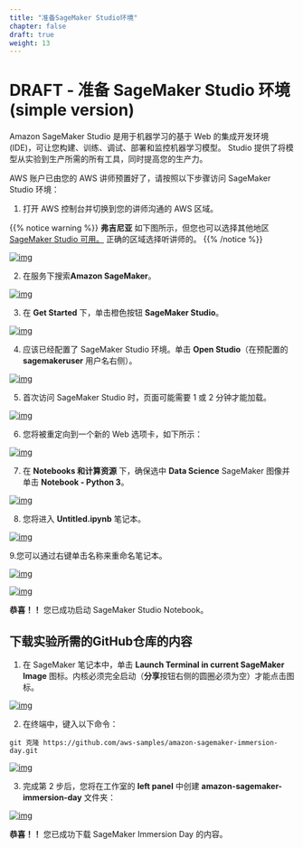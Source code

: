 ```yaml
---
title: "准备SageMaker Studio环境"
chapter: false
draft: true
weight: 13
---
```




# DRAFT - 准备 SageMaker Studio 环境 (simple version)



Amazon SageMaker Studio 是用于机器学习的基于 Web 的集成开发环境 (IDE)，可让您构建、训练、调试、部署和监控机器学习模型。 Studio 提供了将模型从实验到生产所需的所有工具，同时提高您的生产力。



 AWS 账户已由您的 AWS 讲师预置好了，请按照以下步骤访问 SageMaker Studio 环境：

1. 打开 AWS 控制台并切换到您的讲师沟通的 AWS 区域。

{{% notice warning %}}
**弗吉尼亚** 如下图所示，但您也可以选择其他地区 [SageMaker Studio 可用。](https://docs.aws.amazon.com/sagemaker/latest/dg/studio.html) 正确的区域选择听讲师的。
{{% /notice %}}



[![img](https://sagemaker-immersionday.workshop.aws/prerequisites/media/image22.png)](https://sagemaker-immersionday.workshop.aws/prerequisites/media/image22.png)

2. 在服务下搜索**Amazon SageMaker**。

[![img](https://sagemaker-immersionday.workshop.aws/prerequisites/media/image23.png)](https://sagemaker-immersionday.workshop.aws/prerequisites/media/image23.png)

3. 在 **Get Started** 下，单击橙色按钮 **SageMaker Studio**。

[![img](https://sagemaker-immersionday.workshop.aws/prerequisites/media/image41.png)](https://sagemaker-immersionday.workshop.aws/prerequisites/media/image41.png)

4. 应该已经配置了 SageMaker Studio 环境。单击 **Open Studio**（在预配置的 **sagemakeruser** 用户名右侧）。

[![img](https://sagemaker-immersionday.workshop.aws/prerequisites/media/image42.png)](https://sagemaker-immersionday.workshop.aws/prerequisites/media/image42.png)

5. 首次访问 SageMaker Studio 时，页面可能需要 1 或 2 分钟才能加载。

[![img](https://sagemaker-immersionday.workshop.aws/prerequisites/media/image30.png)](https://sagemaker-immersionday.workshop.aws/prerequisites/media/image30.png)

6. 您将被重定向到一个新的 Web 选项卡，如下所示：

[![img](https://sagemaker-immersionday.workshop.aws/prerequisites/media/image31.png)](https://sagemaker-immersionday.workshop.aws/prerequisites/media/image31.png)

7. 在 **Notebooks 和计算资源** 下，确保选中 **Data Science** SageMaker 图像并单击 **Notebook - Python 3**。

[![img](https://sagemaker-immersionday.workshop.aws/prerequisites/media/image32.png)](https://sagemaker-immersionday.workshop.aws/prerequisites/media/image32.png)

8. 您将进入 **Untitled.ipynb** 笔记本。

[![img](https://sagemaker-immersionday.workshop.aws/prerequisites/media/image33.png)](https://sagemaker-immersionday.workshop.aws/prerequisites/media/image33.png)

9.您可以通过右键单击名称来重命名笔记本。

[![img](https://sagemaker-immersionday.workshop.aws/prerequisites/media/image34.png)](https://sagemaker-immersionday.workshop.aws/prerequisites/media/image34.png)

[![img](https://sagemaker-immersionday.workshop.aws/prerequisites/media/image35.png)](https://sagemaker-immersionday.workshop.aws/prerequisites/media/image35.png)

**恭喜！！** 您已成功启动 SageMaker Studio Notebook。





## 下载实验所需的GitHub仓库的内容

1. 在 SageMaker 笔记本中，单击 **Launch Terminal in current SageMaker Image** 图标。内核必须完全启动（**分享**按钮右侧的圆圈必须为空）才能点击图标。

[![img](https://sagemaker-immersionday.workshop.aws/prerequisites/media/image36.png)](https://sagemaker-immersionday.workshop.aws/prerequisites/media/image36.png)

2. 在终端中，键入以下命令：

``
git 克隆 https://github.com/aws-samples/amazon-sagemaker-immersion-day.git
``

[![img](https://sagemaker-immersionday.workshop.aws/prerequisites/media/image37.png)](https://sagemaker-immersionday.workshop.aws/prerequisites/media/image37.png)

3. 完成第 2 步后，您将在工作室的 **left panel** 中创建 **amazon-sagemaker-immersion-day** 文件夹：

[![img](https://sagemaker-immersionday.workshop.aws/prerequisites/media/image38.png)](https://sagemaker-immersionday.workshop.aws/prerequisites/media/image38.png)

**恭喜！！** 您已成功下载 SageMaker Immersion Day 的内容。
